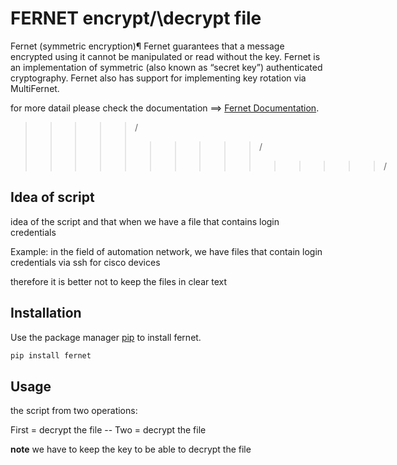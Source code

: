 # FERNET encrypt/\decrypt file

Fernet (symmetric encryption)¶
Fernet guarantees that a message encrypted using it cannot be manipulated or read without the key. Fernet is an implementation of symmetric (also known as “secret key”) authenticated cryptography. Fernet also has support for implementing key rotation via MultiFernet.


 for more datail please check the documentation ==> [Fernet Documentation](https://cryptography.io/en/latest/fernet/).
 


>>>>>/
>>>>>>>>>>/ 
>>>>>>>>>>>>>>>/ 


## Idea of script

idea of the script and that when we have a file that contains login credentials 

Example:  in the field of automation network, we have files that contain login credentials via ssh for cisco devices

therefore it is better not to keep the files in clear text


## Installation

Use the package manager [pip](https://pypi.org/project/fernet/) to install fernet.

```bash
pip install fernet
```


## Usage

the script from two operations:

First = decrypt the file  -- Two = decrypt the file 

**note** we have to keep the key to be able to decrypt the file
